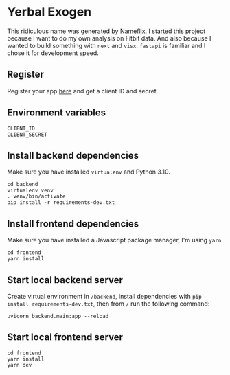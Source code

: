 # Yerbal Exogen
This ridiculous name was generated by [Nameflix](https://namelix.com/). I started this project because I want to do my own analysis on Fitbit data. And also because I wanted to build something with `next` and `visx`. `fastapi` is familiar and I chose it for development speed.

## Register
Register your app [here](https://dev.fitbit.com/apps) and get a client ID and secret.

## Environment variables
```
CLIENT_ID
CLIENT_SECRET
```

## Install backend dependencies
Make sure you have installed `virtualenv` and Python 3.10.
```
cd backend
virtualenv venv
. venv/bin/activate
pip install -r requirements-dev.txt
```

## Install frontend dependencies
Make sure you have installed a Javascript package manager, I'm using `yarn`.
```
cd frontend
yarn install
```

## Start local backend server
Create virtual environment in `/backend`, install dependencies with `pip install requirements-dev.txt`, then from `/` run the following command:
```
uvicorn backend.main:app --reload
```

## Start local frontend server
```
cd frontend
yarn install
yarn dev
```
